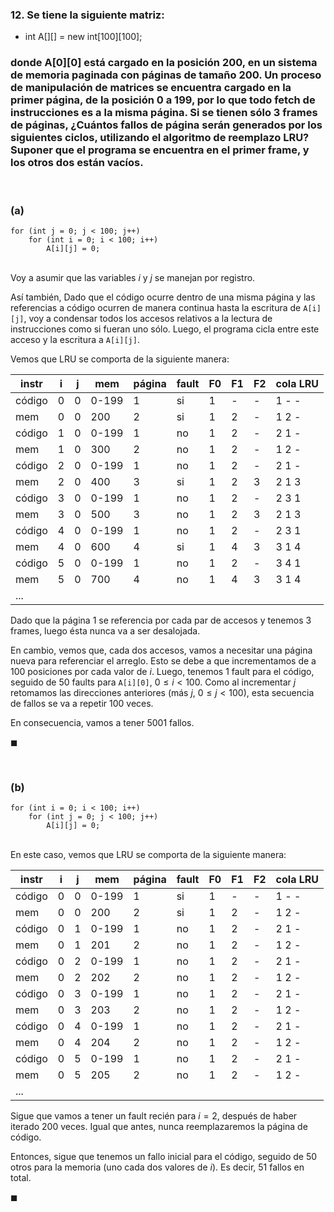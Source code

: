 ### 12. Se tiene la siguiente matriz: 
- int A[][] = new int[100][100]; 
### donde A[0][0] está cargado en la posición $200$, en un sistema de memoria paginada con páginas de tamaño $200$. Un proceso de manipulación de matrices se encuentra cargado en la primer página, de la posición $0$ a $199$, por lo que todo fetch de instrucciones es a la misma página. Si se tienen sólo $3$ frames de páginas, ¿Cuántos fallos de página serán generados por los siguientes ciclos, utilizando el algoritmo de reemplazo LRU? Suponer que el programa se encuentra en el primer frame, y los otros dos están vacíos.

<br>

### (a)
``` 
for (int j = 0; j < 100; j++)
    for (int i = 0; i < 100; i++)
        A[i][j] = 0;
```
\
Voy a asumir que las variables $i$ y $j$ se manejan por registro. 

Así también, Dado que el código ocurre dentro de una misma página y las referencias a código ocurren de manera continua hasta la escritura de `A[i][j]`, voy a  condensar todos los accesos relativos a la lectura de instrucciones como si fueran uno sólo. Luego, el programa cicla entre este acceso y la escritura a `A[i][j]`.

Vemos que LRU se comporta de la siguiente manera:

| instr  | i | j | mem   | página | fault | F0 | F1 | F2 | cola LRU |
| -----  | - | - | ----- | ------ | ----- | -- | -- | -- | -------- |
| código | 0 | 0 | 0-199 | 1      | si    | 1  | -  | -  | 1 - -    |
| mem    | 0 | 0 | 200   | 2      | si    | 1  | 2  | -  | 1 2 -    |
| código | 1 | 0 | 0-199 | 1      | no    | 1  | 2  | -  | 2 1 -    |
| mem    | 1 | 0 | 300   | 2      | no    | 1  | 2  | -  | 1 2 -    |
| código | 2 | 0 | 0-199 | 1      | no    | 1  | 2  | -  | 2 1 -    |
| mem    | 2 | 0 | 400   | 3      | si    | 1  | 2  | 3  | 2 1 3    |
| código | 3 | 0 | 0-199 | 1      | no    | 1  | 2  | -  | 2 3 1    |
| mem    | 3 | 0 | 500   | 3      | no    | 1  | 2  | 3  | 2 1 3    |
| código | 4 | 0 | 0-199 | 1      | no    | 1  | 2  | -  | 2 3 1    |
| mem    | 4 | 0 | 600   | 4      | si    | 1  | 4  | 3  | 3 1 4    |
| código | 5 | 0 | 0-199 | 1      | no    | 1  | 2  | -  | 3 4 1    |
| mem    | 5 | 0 | 700   | 4      | no    | 1  | 4  | 3  | 3 1 4    |
| ...

Dado que la página $1$ se referencia por cada par de accesos y tenemos $3$ frames, luego ésta nunca va a ser desalojada. 

En cambio, vemos que, cada dos accesos, vamos a necesitar una página nueva para referenciar el arreglo. Esto se debe a que incrementamos de a $100$ posiciones por cada valor de $i$. Luego, tenemos $1$ fault para el código, seguido de $50$ faults para `A[i][0]`, $0 \leq i < 100$. Como al incrementar $j$ retomamos las direcciones anteriores (más $j$, $0 \leq j < 100$), esta secuencia de fallos se va a repetir $100$ veces.

En consecuencia, vamos a tener $5001$ fallos.

$\blacksquare$


<br>

### (b) 
```
for (int i = 0; i < 100; i++)
    for (int j = 0; j < 100; j++)
        A[i][j] = 0;
```

\
En este caso, vemos que LRU se comporta de la siguiente manera:

| instr  | i | j | mem   | página | fault | F0 | F1 | F2 | cola LRU |
| -----  | - | - | ----- | ------ | ----- | -- | -- | -- | -------- |
| código | 0 | 0 | 0-199 | 1      | si    | 1  | -  | -  | 1 - -    |
| mem    | 0 | 0 | 200   | 2      | si    | 1  | 2  | -  | 1 2 -    |
| código | 0 | 1 | 0-199 | 1      | no    | 1  | 2  | -  | 2 1 -    |
| mem    | 0 | 1 | 201   | 2      | no    | 1  | 2  | -  | 1 2 -    |
| código | 0 | 2 | 0-199 | 1      | no    | 1  | 2  | -  | 2 1 -    |
| mem    | 0 | 2 | 202   | 2      | no    | 1  | 2  | -  | 1 2 -    |
| código | 0 | 3 | 0-199 | 1      | no    | 1  | 2  | -  | 2 1 -    |
| mem    | 0 | 3 | 203   | 2      | no    | 1  | 2  | -  | 1 2 -    |
| código | 0 | 4 | 0-199 | 1      | no    | 1  | 2  | -  | 2 1 -    |
| mem    | 0 | 4 | 204   | 2      | no    | 1  | 2  | -  | 1 2 -    |
| código | 0 | 5 | 0-199 | 1      | no    | 1  | 2  | -  | 2 1 -    |
| mem    | 0 | 5 | 205   | 2      | no    | 1  | 2  | -  | 1 2 -    |
| ...

Sigue que vamos a tener un fault recién para $i = 2$, después de haber iterado $200$ veces. Igual que antes, nunca reemplazaremos la página de código.

Entonces, sigue que tenemos un fallo inicial para el código, seguido de $50$ otros para la memoria (uno cada dos valores de $i$). Es decir, $51$ fallos en total.

$\blacksquare$
